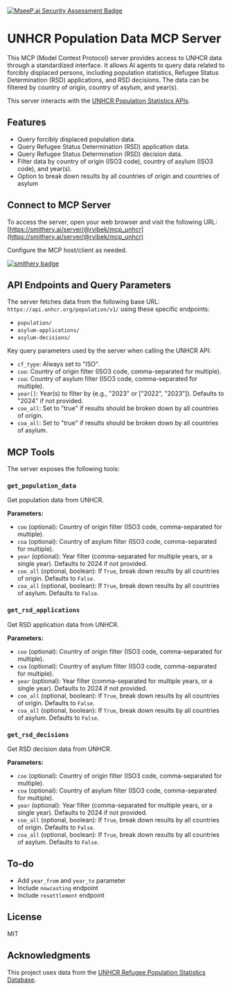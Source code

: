 [![MseeP.ai Security Assessment Badge](https://mseep.net/pr/rvibek-mcp-unhcr-badge.png)](https://mseep.ai/app/rvibek-mcp-unhcr)

# UNHCR Population Data MCP Server

This MCP (Model Context Protocol) server provides access to UNHCR data through a standardized interface. It allows AI agents to query data related to forcibly displaced persons, including population statistics, Refugee Status Determination (RSD) applications, and RSD decisions. The data can be filtered by country of origin, country of asylum, and year(s).

This server interacts with the [UNHCR Population Statistics APIs](https://api.unhcr.org/).

## Features

- Query forcibly displaced population data.
- Query Refugee Status Determination (RSD) application data.
- Query Refugee Status Determination (RSD) decision data.
- Filter data by country of origin (ISO3 code), country of asylum (ISO3 code), and year(s).
- Option to break down results by all countries of origin and countries of asylum

## Connect to MCP Server

To access the server, open your web browser and visit the following URL:
[https://smithery.ai/server/@rvibek/mcp_unhcr](https://smithery.ai/server/@rvibek/mcp_unhcr)

Configure the MCP host/client as needed.

[![smithery badge](https://smithery.ai/badge/@rvibek/mcp_unhcr)](https://smithery.ai/server/@rvibek/mcp_unhcr)

## API Endpoints and Query Parameters

The server fetches data from the following base URL: `https://api.unhcr.org/population/v1/` using these specific endpoints:
- `population/`
- `asylum-applications/`
- `asylum-decisions/`

Key query parameters used by the server when calling the UNHCR API:
- `cf_type`: Always set to "ISO".
- `coo`: Country of origin filter (ISO3 code, comma-separated for multiple).
- `coa`: Country of asylum filter (ISO3 code, comma-separated for multiple).
- `year[]`: Year(s) to filter by (e.g., "2023" or ["2022", "2023"]). Defaults to "2024" if not provided.
- `coo_all`: Set to "true" if results should be broken down by all countries of origin.
- `coa_all`: Set to "true" if results should be broken down by all countries of asylum.


## MCP Tools

The server exposes the following tools:

### `get_population_data`

Get population data from UNHCR.

**Parameters:**
- `coo` (optional): Country of origin filter (ISO3 code, comma-separated for multiple).
- `coa` (optional): Country of asylum filter (ISO3 code, comma-separated for multiple).
- `year` (optional): Year filter (comma-separated for multiple years, or a single year). Defaults to 2024 if not provided.
- `coo_all` (optional, boolean): If `True`, break down results by all countries of origin. Defaults to `False`.
- `coa_all` (optional, boolean): If `True`, break down results by all countries of asylum. Defaults to `False`.

### `get_rsd_applications`

Get RSD application data from UNHCR.

**Parameters:**
- `coo` (optional): Country of origin filter (ISO3 code, comma-separated for multiple).
- `coa` (optional): Country of asylum filter (ISO3 code, comma-separated for multiple).
- `year` (optional): Year filter (comma-separated for multiple years, or a single year). Defaults to 2024 if not provided.
- `coo_all` (optional, boolean): If `True`, break down results by all countries of origin. Defaults to `False`.
- `coa_all` (optional, boolean): If `True`, break down results by all countries of asylum. Defaults to `False`.

### `get_rsd_decisions`

Get RSD decision data from UNHCR.

**Parameters:**
- `coo` (optional): Country of origin filter (ISO3 code, comma-separated for multiple).
- `coa` (optional): Country of asylum filter (ISO3 code, comma-separated for multiple).
- `year` (optional): Year filter (comma-separated for multiple years, or a single year). Defaults to 2024 if not provided.
- `coo_all` (optional, boolean): If `True`, break down results by all countries of origin. Defaults to `False`.
- `coa_all` (optional, boolean): If `True`, break down results by all countries of asylum. Defaults to `False`.



## To-do
- Add `year_from` and `year_to` parameter
- Include `nowcasting` endpoint
- Include `resettlement` endpoint


## License

MIT

## Acknowledgments

This project uses data from the [UNHCR Refugee Population Statistics Database](https://www.unhcr.org/refugee-statistics/).
